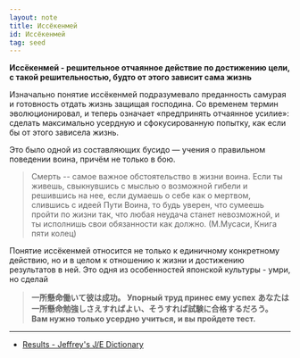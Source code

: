 ```yaml
---
layout: note
title: Иссёкенмей
id: Иссёкенмей
tag: seed
---
```


**Иссёкенмей - решительное отчаянное действие по достижению цели, с такой решительностью, будто от этого зависит сама жизнь**

Изначально понятие иссёкенмей подразумевало преданность самурая и готовность отдать жизнь защищая господина. Со временем термин эволюционировал, и теперь означает «предпринять отчаянное усилие»: сделать максимально усердную и сфокусированную попытку, как если бы от этого зависела жизнь. 

Это было одной из составляющих бусидо — учения о правильном поведении воина, причём не только в бою.  
  
 >Смерть -- самое важное обстоятельство в жизни воина.  Если  ты живешь,  свыкнувшись с мыслью о возможной гибели и решившись на нее, если думаешь о себе как о мертвом, слившись с идеей  Пути Воина,  то  будь  уверен,  что сумеешь пройти по жизни так, что любая неудача  станет  невозможной,  и   ты исполнишь   свои обязанности как должно. (М.Мусаси, Книга пяти колец)

Понятие иссёкенмей относится не только к единичному конкретному действию, но и в целом к отношению к жизни и достижению результатов в ней. Это одня из особенностей японской культуры - умри, но сделай

>**一所懸命働いて彼は成功。
Упорный труд принес ему успех**
>**あなたは一所懸命勉強しさえすればよい、そうすれば試験に合格するだろう。
Вам нужно только усердно учиться, и вы пройдете тест.**



---
- [Results - Jeffrey's J/E Dictionary](http://www.gokanji.com/cgi-bin/j-e/inline/dosearch?sDict=on&H=PS&L=J&T=issho+kenmei&WC=none&FG=r&BG=b&S=26&I=on)



